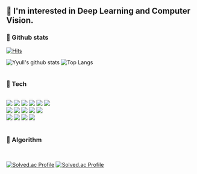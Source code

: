 
## 🌟 I'm interested in Deep Learning and Computer Vision.


### 🌟 Github stats </br>
  [![Hits](https://hits.seeyoufarm.com/api/count/incr/badge.svg?url=https%3A%2F%2Fgithub.com%2FYyull&count_bg=%2379C83D&title_bg=%23555555&icon=&icon_color=%23E7E7E7&title=hits&edge_flat=false)](https://hits.seeyoufarm.com) 
  </br>

  ![Yyull's github stats](https://github-readme-stats.vercel.app/api?username=Yyull&show_icons=true&theme=tokyonight&rank_icon=github)
  ![Top Langs](https://github-readme-stats.vercel.app/api/top-langs/?username=Yyull&layout=compact&theme=tokyonight)
#

### 🌟 Tech
</br>
<div>
  <img src="https://img.shields.io/badge/cpp-00599C?style=for-the-badge&logo=cpp&logoColor=white"> 
  <img src="https://img.shields.io/badge/python-3776AB?style=for-the-badge&logo=python&logoColor=white"> 
  <img src="https://img.shields.io/badge/java-007396?style=for-the-badge&logo=Java&logoColor=white"> 
  <img src="https://img.shields.io/badge/R-276DC3?style=for-the-badge&logo=R&logoColor=white"> 
  <img src="https://img.shields.io/badge/SAS-CC6699?style=for-the-badge&logo=SAS&logoColor=white"> 
  <img src="https://img.shields.io/badge/Matlab-CB333B?style=for-the-badge&logo=Matlab&logoColor=white">
  </br>
  <img src="https://img.shields.io/badge/PyTorch-EE4C2C?style=for-the-badge&logo=PyTorch&logoColor=white"> 
  <img src="https://img.shields.io/badge/TensorFlow-FF6F00?style=for-the-badge&logo=Tensorflow&logoColor=white"> 
  <img src="https://img.shields.io/badge/Scikitlearn-F7931E?style=for-the-badge&logo=Scikit-learn&logoColor=white">
  <img src="https://img.shields.io/badge/OpenCV-5C3EE8?style=for-the-badge&logo=OpenCV&logoColor=white"> 
  <img src="https://img.shields.io/badge/NumPy-013243?style=for-the-badge&logo=NumPy&logoColor=white"> 
  </br>
  <img src="https://img.shields.io/badge/Jupyter-F37626?style=for-the-badge&logo=Jupyter&logoColor=white">
  <img src="https://img.shields.io/badge/Google Colab-F9AB00?style=for-the-badge&logo=Google Colab&logoColor=white">
  <img src="https://img.shields.io/badge/GitHub-181717?style=for-the-badge&logo=GitHub&logoColor=white"> 
  <img src="https://img.shields.io/badge/Notion-000000?style=for-the-badge&logo=Notion&logoColor=white"> 
</div>

#
### 🌟 Algorithm 
  </br>
  
  [![Solved.ac Profile](http://mazassumnida.wtf/api/v2/generate_badge?boj=yrh0711)](https://solved.ac/yrh0711/) 
  [![Solved.ac Profile](http://mazassumnida.wtf/api/v2/generate_badge?boj=oneglass)](https://solved.ac/oneglass/) </br>
  
